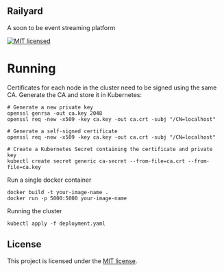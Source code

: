## Railyard

A soon to be event streaming platform

[![MIT licensed](https://img.shields.io/badge/license-MIT-blue.svg)](LICENSE)


# Running


Certificates for each node in the cluster need to be signed using the same CA. Generate
the CA and store it in Kubernetes:
```
# Generate a new private key
openssl genrsa -out ca.key 2048
openssl req -new -x509 -key ca.key -out ca.crt -subj "/CN=localhost"

# Generate a self-signed certificate
openssl req -new -x509 -key ca.key -out ca.crt -subj "/CN=localhost"

# Create a Kubernetes Secret containing the certificate and private key
kubectl create secret generic ca-secret --from-file=ca.crt --from-file=ca.key
```


Run a single docker container
```
docker build -t your-image-name .
docker run -p 5000:5000 your-image-name
```

Running the cluster
```
kubectl apply -f deployment.yaml
```

## License

This project is licensed under the [MIT license](LICENSE).
